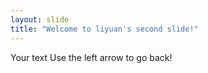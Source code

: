```yaml
---
layout: slide
title: "Welcome to liyuan's second slide!"
---
```

Your text
Use the left arrow to go back!
